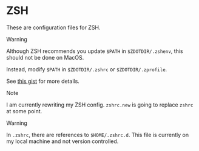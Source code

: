 # ZSH

These are configuration files for ZSH.

> [!WARNING]
> Although ZSH recommends you update `$PATH` in `$ZDOTDIR/.zshenv`, this should
> not be done on MacOS.
>
> Instead, modify `$PATH` in `$ZDOTDIR/.zshrc` or `$ZDOTDIR/.zprofile`.
>
> See [this gist](https://gist.github.com/Linerre/f11ad4a6a934dcf01ee8415c9457e7b2)
> for more details.

> [!NOTE]
> I am currently rewriting my ZSH config. `zshrc.new` is going to replace `zshrc`
> at some point.

> [!WARNING]
> In `.zshrc`, there are references to `$HOME/.zshrc.d`.
> This file is currently on my local machine and not version controlled.
